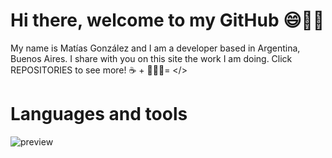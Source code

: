 # Hi there, welcome to my GitHub 😄👋🏼
My name is Matías González and I am a developer based in Argentina, Buenos Aires. I share with you on this site the work I am doing. Click REPOSITORIES to see more!
☕️ + 👨🏽‍💻= </>

# Languages and tools
 ![preview](https://img.shields.io/badge/React-20232A?style=for-the-badge&logo=react&logoColor=61DAFB)
